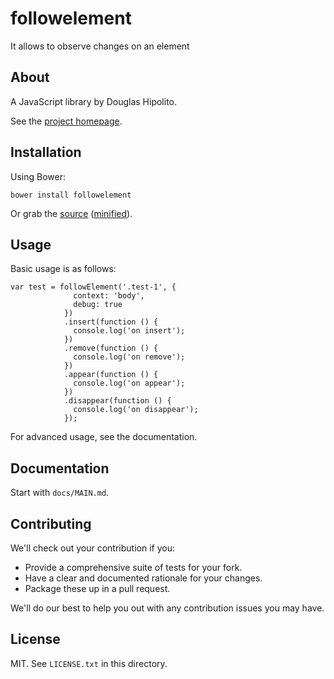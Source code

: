# followelement

It allows to observe changes on an element

## About

A JavaScript library by Douglas Hipolito.

See the [project homepage](http://douglashipolito.github.io/followelement).

## Installation

Using Bower:

    bower install followelement

Or grab the [source](https://github.com/douglashipolito/followelement/dist/followelement.js) ([minified](https://github.com/douglashipolito/followelement/dist/followelement.min.js)).

## Usage

Basic usage is as follows:

    var test = followElement('.test-1', {
                  context: 'body',
                  debug: true
                })
                .insert(function () {
                  console.log('on insert');
                })
                .remove(function () {
                  console.log('on remove');
                })
                .appear(function () {
                  console.log('on appear');
                })
                .disappear(function () {
                  console.log('on disappear');
                });

For advanced usage, see the documentation.

## Documentation

Start with `docs/MAIN.md`.

## Contributing

We'll check out your contribution if you:

* Provide a comprehensive suite of tests for your fork.
* Have a clear and documented rationale for your changes.
* Package these up in a pull request.

We'll do our best to help you out with any contribution issues you may have.

## License

MIT. See `LICENSE.txt` in this directory.

